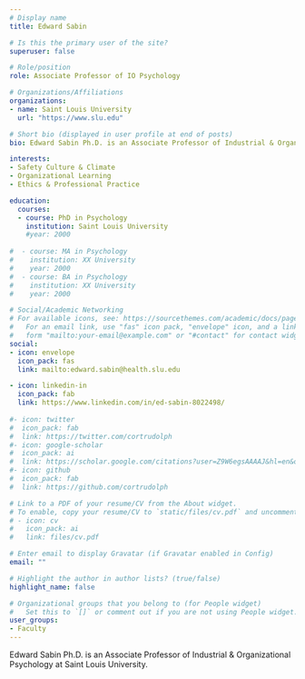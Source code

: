 ```yaml
---
# Display name
title: Edward Sabin

# Is this the primary user of the site?
superuser: false

# Role/position
role: Associate Professor of IO Psychology

# Organizations/Affiliations
organizations:
- name: Saint Louis University
  url: "https://www.slu.edu"

# Short bio (displayed in user profile at end of posts)
bio: Edward Sabin Ph.D. is an Associate Professor of Industrial & Organizational Psychology at Saint Louis University.

interests:
- Safety Culture & Climate
- Organizational Learning
- Ethics & Professional Practice

education:
  courses:
  - course: PhD in Psychology
    institution: Saint Louis University
    #year: 2000
    
#  - course: MA in Psychology
#    institution: XX University
#    year: 2000
#  - course: BA in Psychology
#    institution: XX University
#    year: 2000

# Social/Academic Networking
# For available icons, see: https://sourcethemes.com/academic/docs/page-builder/#icons
#   For an email link, use "fas" icon pack, "envelope" icon, and a link in the
#   form "mailto:your-email@example.com" or "#contact" for contact widget.
social:
- icon: envelope
  icon_pack: fas
  link: mailto:edward.sabin@health.slu.edu

- icon: linkedin-in
  icon_pack: fab
  link: https://www.linkedin.com/in/ed-sabin-8022498/
  
#- icon: twitter
#  icon_pack: fab
#  link: https://twitter.com/cortrudolph
#- icon: google-scholar
#  icon_pack: ai
#  link: https://scholar.google.com/citations?user=Z9W6egsAAAAJ&hl=en&oi=ao
#- icon: github
#  icon_pack: fab
#  link: https://github.com/cortrudolph

# Link to a PDF of your resume/CV from the About widget.
# To enable, copy your resume/CV to `static/files/cv.pdf` and uncomment the lines below.
# - icon: cv
#   icon_pack: ai
#   link: files/cv.pdf

# Enter email to display Gravatar (if Gravatar enabled in Config)
email: ""

# Highlight the author in author lists? (true/false)
highlight_name: false

# Organizational groups that you belong to (for People widget)
#   Set this to `[]` or comment out if you are not using People widget.
user_groups:
- Faculty
---
```


Edward Sabin Ph.D. is an Associate Professor of Industrial & Organizational Psychology at Saint Louis University.
